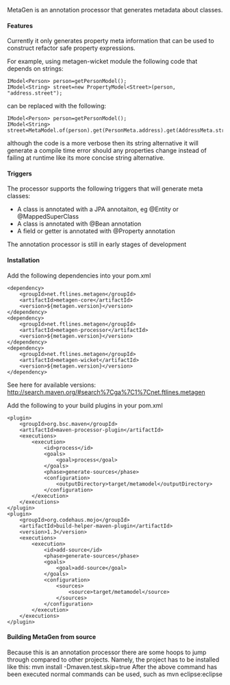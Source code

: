 MetaGen is an annotation processor that generates metadata about classes.

#### Features
Currently it only generates property meta information that can be used to construct
refactor safe property expressions.

For example, using metagen-wicket module the following code that depends on strings:

    IModel<Person> person=getPersonModel();
    IModel<String> street=new PropertyModel<Street>(person, "address.street");

can be replaced with the following:

    IModel<Person> person=getPersonModel();
    IModel<String> street=MetaModel.of(person).get(PersonMeta.address).get(AddressMeta.street);

although the code is a more verbose then its string alternative it will generate
a compile time error should any properties change instead of failing at runtime
like its more concise string alternative.

#### Triggers
The processor supports the following triggers that will generate meta classes:
* A class is annotated with a JPA annotaiton, eg @Entity or @MappedSuperClass
* A class is annotated with @Bean annotation
* A field or getter is annotated with @Property annotation

The annotation processor is still in early stages of development

#### Installation
Add the following dependencies into your pom.xml

	<dependency>
		<groupId>net.ftlines.metagen</groupId>
		<artifactId>metagen-core</artifactId>
		<version>${metagen.version}</version>
	</dependency>
	<dependency>
		<groupId>net.ftlines.metagen</groupId>
		<artifactId>metagen-processor</artifactId>
		<version>${metagen.version}</version>
	</dependency>
	<dependency>
		<groupId>net.ftlines.metagen</groupId>
		<artifactId>metagen-wicket</artifactId>
		<version>${metagen.version}</version>
	</dependency>

See here for available versions: http://search.maven.org/#search%7Cga%7C1%7Cnet.ftlines.metagen
	
Add the following to your build plugins in your pom.xml

    <plugin>
        <groupId>org.bsc.maven</groupId>
        <artifactId>maven-processor-plugin</artifactId>
        <executions>
            <execution>
                <id>process</id>
                <goals>
                    <goal>process</goal>
                </goals>
                <phase>generate-sources</phase>
                <configuration>
                    <outputDirectory>target/metamodel</outputDirectory>
                </configuration>
            </execution>
        </executions>
    </plugin>
    <plugin>
        <groupId>org.codehaus.mojo</groupId>
        <artifactId>build-helper-maven-plugin</artifactId>
        <version>1.3</version>
        <executions>
            <execution>
                <id>add-source</id>
                <phase>generate-sources</phase>
                <goals>
                    <goal>add-source</goal>
                </goals>
                <configuration>
                    <sources>
                        <source>target/metamodel</source>
                    </sources>
                </configuration>
            </execution>
        </executions>
    </plugin>

#### Building MetaGen from source
Because this is an annotation processor there are some hoops to jump through compared to other projects. Namely, the project has to be installed like this:
    mvn install -Dmaven.test.skip=true
After the above command has been executed normal commands can be used, such as
    mvn eclipse:eclipse

